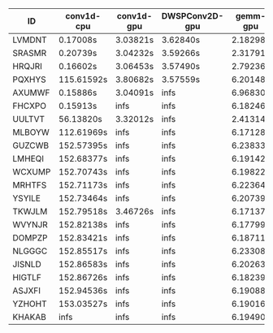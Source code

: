 |ID|conv1d-cpu|conv1d-gpu|DWSPConv2D-gpu|gemm-gpu|avg|
|-|-|-|-|-|-|
|LVMDNT|0.17008s|3.03821s|3.62840s|2.18298s|2.25492s|
|SRASMR|0.20739s|3.04232s|3.59266s|2.31791s|2.29007s|
|HRQJRI|0.16602s|3.06453s|3.57490s|2.79236s|2.39945s|
|PQXHYS|115.61592s|3.80682s|3.57559s|6.20148s|32.29995s|
|AXUMWF|0.15886s|3.04091s|infs|6.96830s|infs|
|FHCXPO|0.15913s|infs|infs|6.18246s|infs|
|UULTVT|56.13820s|3.32012s|infs|2.41314s|infs|
|MLBOYW|112.61969s|infs|infs|6.17128s|infs|
|GUZCWB|152.57395s|infs|infs|6.23833s|infs|
|LMHEQI|152.68377s|infs|infs|6.19142s|infs|
|WCXUMP|152.70743s|infs|infs|6.19822s|infs|
|MRHTFS|152.71173s|infs|infs|6.22364s|infs|
|YSYILE|152.73464s|infs|infs|6.20739s|infs|
|TKWJLM|152.79518s|3.46726s|infs|6.17137s|infs|
|WVYNJR|152.82138s|infs|infs|6.17799s|infs|
|DOMPZP|152.83421s|infs|infs|6.18711s|infs|
|NLGGGC|152.85517s|infs|infs|6.23308s|infs|
|JISNLD|152.86583s|infs|infs|6.20263s|infs|
|HIGTLF|152.86726s|infs|infs|6.18239s|infs|
|ASJXFI|152.94536s|infs|infs|6.19088s|infs|
|YZHOHT|153.03527s|infs|infs|6.19016s|infs|
|KHAKAB|infs|infs|infs|6.19490s|infs|
